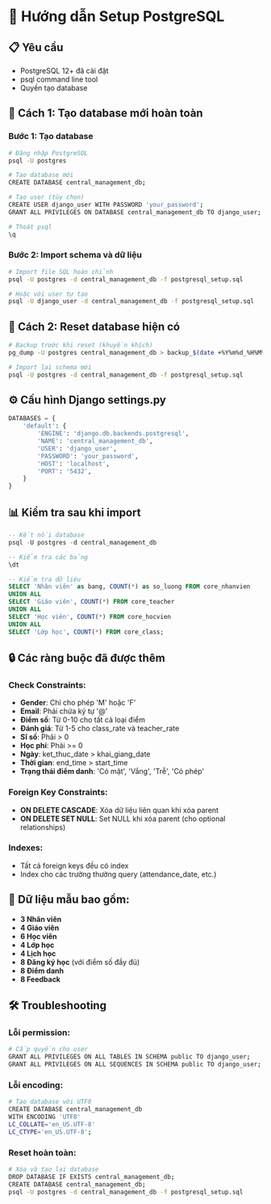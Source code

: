 # 🐘 Hướng dẫn Setup PostgreSQL

## 📋 Yêu cầu
- PostgreSQL 12+ đã cài đặt
- psql command line tool
- Quyền tạo database

## 🚀 Cách 1: Tạo database mới hoàn toàn

### Bước 1: Tạo database
```bash
# Đăng nhập PostgreSQL
psql -U postgres

# Tạo database mới
CREATE DATABASE central_management_db;

# Tạo user (tùy chọn)
CREATE USER django_user WITH PASSWORD 'your_password';
GRANT ALL PRIVILEGES ON DATABASE central_management_db TO django_user;

# Thoát psql
\q
```

### Bước 2: Import schema và dữ liệu
```bash
# Import file SQL hoàn chỉnh
psql -U postgres -d central_management_db -f postgresql_setup.sql

# Hoặc với user tự tạo
psql -U django_user -d central_management_db -f postgresql_setup.sql
```

## 🔄 Cách 2: Reset database hiện có

```bash
# Backup trước khi reset (khuyến khích)
pg_dump -U postgres central_management_db > backup_$(date +%Y%m%d_%H%M%S).sql

# Import lại schema mới
psql -U postgres -d central_management_db -f postgresql_setup.sql
```

## ⚙️ Cấu hình Django settings.py

```python
DATABASES = {
    'default': {
        'ENGINE': 'django.db.backends.postgresql',
        'NAME': 'central_management_db',
        'USER': 'django_user',
        'PASSWORD': 'your_password',
        'HOST': 'localhost',
        'PORT': '5432',
    }
}
```

## 📊 Kiểm tra sau khi import

```sql
-- Kết nối database
psql -U postgres -d central_management_db

-- Kiểm tra các bảng
\dt

-- Kiểm tra dữ liệu
SELECT 'Nhân viên' as bang, COUNT(*) as so_luong FROM core_nhanvien
UNION ALL
SELECT 'Giáo viên', COUNT(*) FROM core_teacher
UNION ALL
SELECT 'Học viên', COUNT(*) FROM core_hocvien
UNION ALL
SELECT 'Lớp học', COUNT(*) FROM core_class;
```

## 🔒 Các ràng buộc đã được thêm

### Check Constraints:
- **Gender**: Chỉ cho phép 'M' hoặc 'F'
- **Email**: Phải chứa ký tự '@'
- **Điểm số**: Từ 0-10 cho tất cả loại điểm
- **Đánh giá**: Từ 1-5 cho class_rate và teacher_rate
- **Sĩ số**: Phải > 0
- **Học phí**: Phải >= 0
- **Ngày**: ket_thuc_date > khai_giang_date
- **Thời gian**: end_time > start_time
- **Trạng thái điểm danh**: 'Có mặt', 'Vắng', 'Trễ', 'Có phép'

### Foreign Key Constraints:
- **ON DELETE CASCADE**: Xóa dữ liệu liên quan khi xóa parent
- **ON DELETE SET NULL**: Set NULL khi xóa parent (cho optional relationships)

### Indexes:
- Tất cả foreign keys đều có index
- Index cho các trường thường query (attendance_date, etc.)

## 🎯 Dữ liệu mẫu bao gồm:
- **3 Nhân viên**
- **4 Giáo viên**
- **6 Học viên**
- **4 Lớp học**
- **4 Lịch học**
- **8 Đăng ký học** (với điểm số đầy đủ)
- **8 Điểm danh**
- **8 Feedback**

## 🛠️ Troubleshooting

### Lỗi permission:
```bash
# Cấp quyền cho user
GRANT ALL PRIVILEGES ON ALL TABLES IN SCHEMA public TO django_user;
GRANT ALL PRIVILEGES ON ALL SEQUENCES IN SCHEMA public TO django_user;
```

### Lỗi encoding:
```bash
# Tạo database với UTF8
CREATE DATABASE central_management_db 
WITH ENCODING 'UTF8' 
LC_COLLATE='en_US.UTF-8' 
LC_CTYPE='en_US.UTF-8';
```

### Reset hoàn toàn:
```bash
# Xóa và tạo lại database
DROP DATABASE IF EXISTS central_management_db;
CREATE DATABASE central_management_db;
psql -U postgres -d central_management_db -f postgresql_setup.sql
``` 